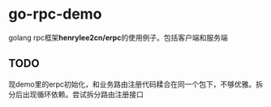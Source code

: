 # go-rpc-demo
golang rpc框架**henrylee2cn/erpc**的使用例子。包括客户端和服务端

## TODO
现demo里的erpc初始化，和业务路由注册代码糅合在同一个包下，不够优雅。拆分后出现循环依赖。尝试拆分路由注册接口

